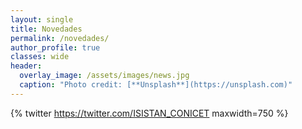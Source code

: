 ```yaml
---
layout: single
title: Novedades
permalink: /novedades/
author_profile: true
classes: wide
header:
  overlay_image: /assets/images/news.jpg
  caption: "Photo credit: [**Unsplash**](https://unsplash.com)"
---
```


{% twitter https://twitter.com/ISISTAN_CONICET maxwidth=750 %}
